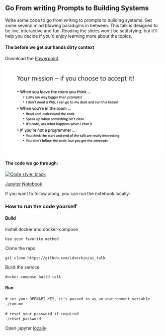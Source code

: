 ## Go From writing Prompts to Building Systems

Write some code to go from writing to prompts to building systems. Get some several mind blowing paradigms in between. This talk is designed to be live, interactive and fun. Reading the slides won't be satifsfying, but it'll help you decide if you'd enjoy learning more about the topics.

#### The before we get our hands dirty context

Download the [Powerpoint](building_systems_with_llms.pptx).

![](building_systems_with_llms.gif)


#### The code we go through:
[![Code style: black](https://img.shields.io/badge/code%20style-black-000000.svg)](https://github.com/psf/black)

[Jupyter Notebook](https://github.com/idvorkin/ai_talk/blob/main/coding_llms.ipynb)

If you want to follow along, you can run the notebook locally:

### How to run the code yourself

#### Build

Install docker and docker-compose

    Use your favorite method

Clone the repo

    git clone https://github.com/idvorkin/ai_talk

Build the service

    docker-compose build talk

#### Run

    # set your OPENAPI_KEY, it's passed in as an environment variable
    ./run.me

    # reset your password if required
    ./reset_password

Open jupyter [locally](http://localhost:8888)


